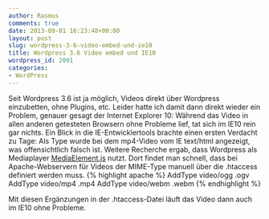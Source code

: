 ```yaml
---
author: Rasmus
comments: true
date: 2013-09-01 16:23:48+00:00
layout: post
slug: wordpress-3-6-video-embed-und-ie10
title: Wordpress 3.6 Video embed und IE10
wordpress_id: 2091
categories:
- WordPress
---
```


Seit Wordpress 3.6 ist ja möglich, Videos direkt über Wordpress einzubetten, ohne Plugins, etc. Leider hatte ich damit dann direkt wieder ein Problem, genauer gesagt der Internet Explorer 10: Während das Video in allen anderen getesteten Browsern ohne Probleme lief, tat sich im IE10 rein gar nichts. Ein Blick in die IE-Entwicklertools brachte einen ersten Verdacht zu Tage: Als Type wurde bei dem mp4-Video vom IE text/html angezeigt, was offensichtlich falsch ist. Weitere Recherche ergab, dass Wordpress als Mediaplayer [MediaElement.js](http://mediaelementjs.com) nutzt. Dort findet man schnell, dass bei Apache-Webservern für Videos der MIME-Type manuell über die .htaccess definiert werden muss.
{% highlight apache %}
AddType video/ogg .ogv
AddType video/mp4 .mp4
AddType video/webm .webm
{% endhighlight %}

Mit diesen Ergänzungen in der .htaccess-Datei läuft das Video dann auch im IE10 ohne Probleme.
